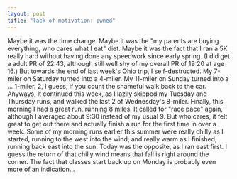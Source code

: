 ```yaml
---
layout: post
title: "lack of motivation: pwned"
---
```


Maybe it was the time change. Maybe it was the "my parents are buying everything, who cares what I eat" diet. Maybe it was the fact that I ran a 5K really hard without having done any speedwork since early spring. (I did get a adult PR of 22:43, although still well shy of my overall PR of 19:20 at age 16.) But towards the end of last week's Ohio trip, I self-destructed. My 7-miler on Saturday turned into a 4-miler. My 11-miler on Sunday turned into a ... 1-miler. 2, I guess, if you count the shameful walk back to the car. Anyways, it continued this week, as I lazily skipped my Tuesday and Thursday runs, and walked the last 2 of Wednesday's 8-miler. Finally, this morning I had a great run, running 8 miles. It called for "race pace" again, although I averaged about 9:30 instead of my usual 9. But who cares, it felt great to get out there and actually finish a run for the first time in over a week. Some of my morning runs earlier this summer were really chilly as I started, running to the west into the wind, and really warm as I finished, running back east into the sun. Today was the opposite, as I ran east first. I guess the return of that chilly wind means that fall is right around the corner. The fact that classes start back up on Monday is probably even more of an indication...
